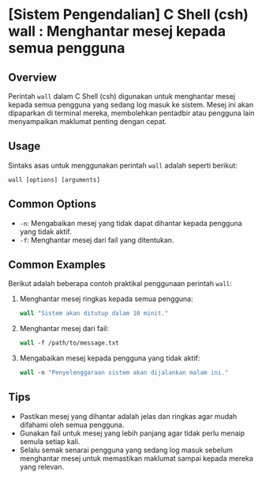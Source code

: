 # [Sistem Pengendalian] C Shell (csh) wall <Penggunaan setara>: Menghantar mesej kepada semua pengguna

## Overview
Perintah `wall` dalam C Shell (csh) digunakan untuk menghantar mesej kepada semua pengguna yang sedang log masuk ke sistem. Mesej ini akan dipaparkan di terminal mereka, membolehkan pentadbir atau pengguna lain menyampaikan maklumat penting dengan cepat.

## Usage
Sintaks asas untuk menggunakan perintah `wall` adalah seperti berikut:

```
wall [options] [arguments]
```

## Common Options
- `-n`: Mengabaikan mesej yang tidak dapat dihantar kepada pengguna yang tidak aktif.
- `-f`: Menghantar mesej dari fail yang ditentukan.

## Common Examples
Berikut adalah beberapa contoh praktikal penggunaan perintah `wall`:

1. Menghantar mesej ringkas kepada semua pengguna:
   ```csh
   wall "Sistem akan ditutup dalam 10 minit."
   ```

2. Menghantar mesej dari fail:
   ```csh
   wall -f /path/to/message.txt
   ```

3. Mengabaikan mesej kepada pengguna yang tidak aktif:
   ```csh
   wall -n "Penyelenggaraan sistem akan dijalankan malam ini."
   ```

## Tips
- Pastikan mesej yang dihantar adalah jelas dan ringkas agar mudah difahami oleh semua pengguna.
- Gunakan fail untuk mesej yang lebih panjang agar tidak perlu menaip semula setiap kali.
- Selalu semak senarai pengguna yang sedang log masuk sebelum menghantar mesej untuk memastikan maklumat sampai kepada mereka yang relevan.